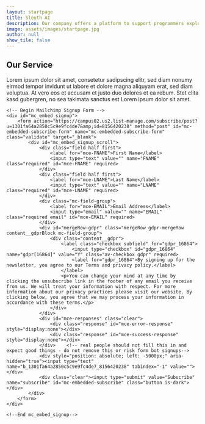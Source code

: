 ```yaml
---
layout: startpage
title: Sleuth AI
description: Our company offers a platform to support programmers exploring and testing trading strategies involving alternative, unstructured data in combination with AI and ML.
image: assets/images/startpage.jpg
author: null
show_tile: false
---
```


<section class="startpage-text">
    <h2>Our Service</h2>
    <p>
        Lorem ipsum dolor sit amet, consetetur sadipscing elitr, sed diam nonumy eirmod tempor invidunt ut labore et dolore magna aliquyam erat, sed diam voluptua. At vero eos et accusam et justo duo dolores et ea rebum. Stet clita kasd gubergren, no sea takimata sanctus est Lorem ipsum dolor sit amet. 
    </p>
</section>

<section class="card-container">
    <div class="card"></div>
</section>

<section class="newsletter">
    
    <!-- Begin Mailchimp Signup Form -->
    <div id="mc_embed_signup">
        <form action="https://campus02.us2.list-manage.com/subscribe/post?u=1301fa64a2850c5c9e9fc4de7&amp;id=8156420238" method="post" id="mc-embedded-subscribe-form" name="mc-embedded-subscribe-form" class="validate" target="_blank">
            <div id="mc_embed_signup_scroll">
                <div class="field half first">
                    <label for="mce-FNAME">First Name</label>
                    <input type="text" value="" name="FNAME" class="required" id="mce-FNAME" required>
                </div>
                <div class="field half first">
                    <label for="mce-LNAME">Last Name</label>
                    <input type="text" value="" name="LNAME" class="required" id="mce-LNAME" required>
                </div>
                <div class="mc-field-group">
                    <label for="mce-EMAIL">Email Address</label>
                    <input type="email" value="" name="EMAIL" class="required email" id="mce-EMAIL" required>
                </div>
                <div id="mergeRow-gdpr" class="mergeRow gdpr-mergeRow content__gdprBlock mc-field-group">
                    <div class="content__gdpr">
                        <label class="checkbox subfield" for="gdpr_16864">
                            <input type="checkbox" id="gdpr_16864" name="gdpr[16864]" value="Y" class="av-checkbox gdpr" required>
                            <label for="gdpr_16864">By signing up for the newsletter, you agree to our Terms and privacy policy.</label>
                        </label>
                        <p>You can change your mind at any time by clicking the unsubscribe link in the footer of any email you receive from us. We will treat your information with respect. For more information about our privacy practices please visit our website. By clicking below, you agree that we may process your information in accordance with these terms.</p>
                    </div>
                </div>
                <div id="mce-responses" class="clear">
                    <div class="response" id="mce-error-response" style="display:none"></div>
                    <div class="response" id="mce-success-response" style="display:none"></div>
                </div>    <!-- real people should not fill this in and expect good things - do not remove this or risk form bot signups-->
                <div style="position: absolute; left: -5000px;" aria-hidden="true"><input type="text" name="b_1301fa64a2850c5c9e9fc4de7_8156420238" tabindex="-1" value=""></div>
                <div class="clear"><input type="submit" value="Subscribe" name="subscribe" id="mc-embedded-subscribe" class="button is-dark"></div>
            </div>
        </form>
    </div>

    <!--End mc_embed_signup-->
</section>

